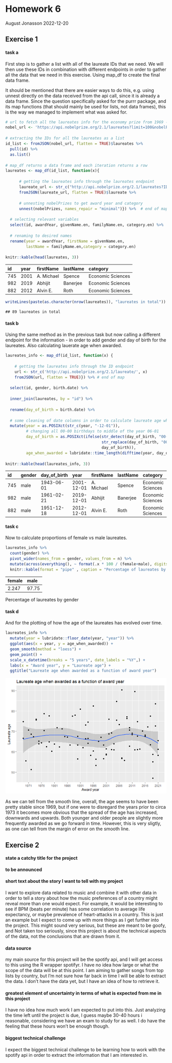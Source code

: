 Homework 6
================
August Jonasson
2022-12-20

## Exercise 1

#### task a

First step is to gather a list with all of the laureate IDs that we
need. We will then use these IDs in combination with different endpoints
in order to gather all the data that we need in this exercise. Using
map_df to create the final data frame.

It should be mentioned that there are easier ways to do this, e.g. using
unnest directly on the data received from the api call, since it is
already a data frame. Since the question specifically asked for the
purrr package, and its map functions (that should mainly be used for
lists, not data frames), this is the way we managed to implement what
was asked for.

``` r
# url to fetch all the laureates info for the economy prize from 1969 - 2021
nobel_url <- 'https://api.nobelprize.org/2.1/laureates?limit=100&nobelPrizeYear=1969&yearTo=2021&nobelPrizeCategory=eco&format=json'

# extracting the IDs for all the laureates as a list
id_list <- fromJSON(nobel_url, flatten = TRUE)$laureates %>%
  pull(id) %>%
  as.list()

# map_df returns a data frame and each iteration returns a row
laureates <- map_df(id_list, function(x){
  
      # getting the laureates info through the laureates endpoint
      laureate_url <- str_c("http://api.nobelprize.org/2.1/laureates?ID=", x)
      fromJSON(laureate_url, flatten = TRUE)$laureate %>%
      
      # unnesting nobelPrizes to get award year and category
      unnest(nobelPrizes, names_repair = "minimal")}) %>%  # end of map
      
  # selecting relevant variables
  select(id, awardYear, givenName.en, familyName.en, category.en) %>%
  
  # renaming to desired names
  rename(year = awardYear, firstName = givenName.en,
         lastName = familyName.en,category = category.en)

knitr::kable(head(laureates, 3))
```

| id  | year | firstName  | lastName | category          |
|:----|:-----|:-----------|:---------|:------------------|
| 745 | 2001 | A. Michael | Spence   | Economic Sciences |
| 982 | 2019 | Abhijit    | Banerjee | Economic Sciences |
| 882 | 2012 | Alvin E.   | Roth     | Economic Sciences |

``` r
writeLines(paste(as.character(nrow(laureates)), "laureates in total"))
```

    ## 89 laureates in total

#### task b

Using the same method as in the previous task but now calling a
different endpoint for the information - in order to add gender and day
of birth for the laureates. Also calculating lauerate age when awarded.

``` r
laureates_info <- map_df(id_list, function(x) {
  
    # getting the laureates info through the ID endpoint
    url <- str_c('http://api.nobelprize.org/2.1/laureate/', x)
    fromJSON(url, flatten = TRUE)}) %>% # end of map
  
  select(id, gender, birth.date) %>%
  
  inner_join(laureates, by = "id") %>%
  
  rename(day_of_birth = birth.date) %>%

  # some cleaning of date columns in order to calculate laureate age when awarded
  mutate(year = as.POSIXct(str_c(year, "-12-01")),
         # changing all 00-00 birthdays to middle of the year 06-01
         day_of_birth = as.POSIXct(ifelse(str_detect(day_of_birth, "00-00"),
                                          str_replace(day_of_birth, "00-00", "06-01"),
                                          day_of_birth)),
         age_when_awarded = lubridate::time_length(difftime(year, day_of_birth), "years"))

knitr::kable(head(laureates_info, 3))
```

| id  | gender | day_of_birth | year       | firstName  | lastName | category          | age_when_awarded |
|:----|:-------|:-------------|:-----------|:-----------|:---------|:------------------|-----------------:|
| 745 | male   | 1943-06-01   | 2001-12-01 | A. Michael | Spence   | Economic Sciences |         58.50251 |
| 982 | male   | 1961-02-21   | 2019-12-01 | Abhijit    | Banerjee | Economic Sciences |         58.77344 |
| 882 | male   | 1951-12-18   | 2012-12-01 | Alvin E.   | Roth     | Economic Sciences |         60.95551 |

#### task c

Now to calculate proportions of female vs male laureates.

``` r
laureates_info %>%
  count(gender) %>%
  pivot_wider(names_from = gender, values_from = n) %>%
  mutate(across(everything(), ~ format(.x * 100 / (female+male), digits = 4))) %>%
  knitr::kable(format = "pipe" , caption = "Percentage of laureates by gender")
```

| female | male  |
|:-------|:------|
| 2.247  | 97.75 |

Percentage of laureates by gender

#### task d

And for the plotting of how the age of the laureates has evolved over
time.

``` r
laureates_info %>%
  mutate(year = lubridate::floor_date(year, "year")) %>%
  ggplot(aes(x = year, y = age_when_awarded)) +
  geom_smooth(method = "loess") +
  geom_point() +
  scale_x_datetime(breaks = "5 years", date_labels = "%Y",) +
  labs(x = "Award year", y = "Laureate age") +
  ggtitle("Laureate age when awarded as a function of award year")
```

![](HW6_files/figure-gfm/unnamed-chunk-5-1.png)<!-- -->

As we can tell from the smooth line, overall, the age seems to have been
pretty stable since 1969, but if one were to disregard the years prior
to circa 1973 it becomes more obvious that the spread of the age has
increased, downwards and upwards. Both younger and older people are
slightly more frequently awarded as we go forward in time. However, this
is very sligtly, as one can tell from the margin of error on the smooth
line.

## Exercise 2

#### state a catchy title for the project

**to be announced**

#### short text about the story I want to tell with my project

I want to explore data related to music and combine it with other data
in order to tell a story about how the music preferences of a country
might reveal more than one would expect. For example, it would be
interesting to see if BPM (beats per minute) has some correlation to
average life expectancy, or maybe prevalence of heart-attacks in a
country. This is just an example but I expect to come up with more
things as I get further into the project. This might sound very serious,
but these are meant to be goofy, and Not taken too seriously, since this
project is about the technical aspects of the data, not the conclusions
that are drawn from it.

#### data source

my main source for this project will be the spotify api, and I will get
access to this using the R wrapper spotifyr. I have no idea how large or
what the scope of the data will be at this point. I am aiming to gather
songs from top lists by country, but I’m not sure how far back in time I
will be able to extract the data. I don’t have the data yet, but I have
an idea of how to retrieve it.

#### greatest element of uncertainty in terms of what is expected from me in this project

I have no idea how much work I am expected to put into this. Just
analyzing the time left until the project is due, I guess maybe 30-40
hours i reasonable, considering we have an exam to study for as well. I
do have the feeling that these hours won’t be enough though.

#### biggest technical challenge

I expect the biggest technical challenge to be learning how to work with
the spotify api in order to extract the information that I am interested
in.

